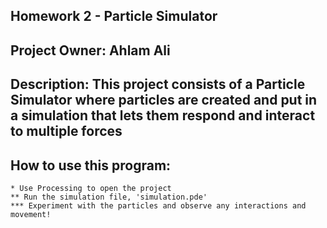 ## Homework 2 - Particle Simulator
## Project Owner: Ahlam Ali
## Description: This project consists of a Particle Simulator where particles are created and put in a simulation that lets them respond and interact to multiple forces
## How to use this program: 
    * Use Processing to open the project
    ** Run the simulation file, 'simulation.pde'
    *** Experiment with the particles and observe any interactions and movement!